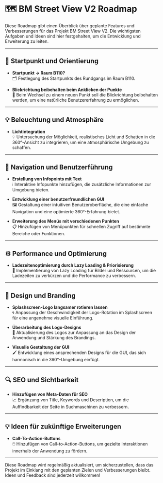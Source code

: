 # 🗺️ BM Street View V2 Roadmap

Diese Roadmap gibt einen Überblick über geplante Features und Verbesserungen für das Projekt BM Street View V2. Die wichtigsten Aufgaben und Ideen sind hier festgehalten, um die Entwicklung und Erweiterung zu leiten.

---

## 🚀 Startpunkt und Orientierung
- **Startpunkt → Raum B110?**  
  🗂️ Festlegung des Startpunkts des Rundgangs im Raum B110.

- **Blickrichtung beibehalten beim Anklicken der Punkte**  
  🔄 Beim Wechsel zu einem neuen Punkt soll die Blickrichtung beibehalten werden, um eine natürliche Benutzererfahrung zu ermöglichen.

---

## 💡 Beleuchtung und Atmosphäre
- **Lichtintegration**  
  💡 Untersuchung der Möglichkeit, realistisches Licht und Schatten in die 360°-Ansicht zu integrieren, um eine atmosphärische Umgebung zu schaffen.

---

## 🧭 Navigation und Benutzerführung
- **Erstellung von Infopoints mit Text**  
  ℹ️ Interaktive Infopunkte hinzufügen, die zusätzliche Informationen zur Umgebung bieten.

- **Entwicklung einer benutzerfreundlichen GUI**  
  🖼️ Gestaltung einer intuitiven Benutzeroberfläche, die eine einfache Navigation und eine optimierte 360°-Erfahrung bietet.

- **Erweiterung des Menüs mit verschiedenen Punkten**  
  📋 Hinzufügen von Menüpunkten für schnellen Zugriff auf bestimmte Bereiche oder Funktionen.

---

## ⚙️ Performance und Optimierung
- **Ladezeitenoptimierung durch Lazy Loading & Priorisierung**  
  🐢 Implementierung von Lazy Loading für Bilder und Ressourcen, um die Ladezeiten zu verkürzen und die Performance zu verbessern.

---

## 🎨 Design und Branding
- **Splashscreen-Logo langsamer rotieren lassen**  
  🌀 Anpassung der Geschwindigkeit der Logo-Rotation im Splashscreen für eine angenehme visuelle Einführung.

- **Überarbeitung des Logo-Designs**  
  🎨 Aktualisierung des Logos zur Anpassung an das Design der Anwendung und Stärkung des Brandings.

- **Visuelle Gestaltung der GUI**  
  🖌️ Entwicklung eines ansprechenden Designs für die GUI, das sich harmonisch in die 360°-Umgebung einfügt.

---

## 🔍 SEO und Sichtbarkeit
- **Hinzufügen von Meta-Daten für SEO**  
  📈 Ergänzung von Title, Keywords und Description, um die Auffindbarkeit der Seite in Suchmaschinen zu verbessern.

---

## 💡 Ideen für zukünftige Erweiterungen
- **Call-To-Action-Buttons**  
  🖱️ Hinzufügen von Call-to-Action-Buttons, um gezielte Interaktionen innerhalb der Anwendung zu fördern.

---

Diese Roadmap wird regelmäßig aktualisiert, um sicherzustellen, dass das Projekt im Einklang mit den geplanten Zielen und Verbesserungen bleibt. Ideen und Feedback sind jederzeit willkommen!
